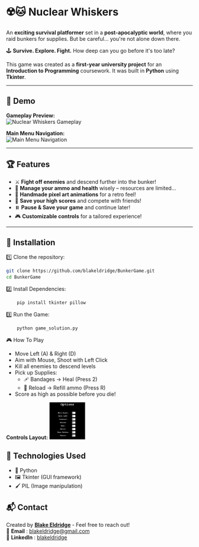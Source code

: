 # ☢️🐱 Nuclear Whiskers  

An **exciting survival platformer** set in a **post-apocalyptic world**, where you raid bunkers for supplies. But be careful... you're not alone down there.  

🕹️ **Survive. Explore. Fight.** How deep can you go before it's too late?  

This game was created as a **first-year university project** for an **Introduction to Programming** coursework. It was built in **Python** using **Tkinter**.  

---

## 🎥 Demo  
**Gameplay Preview:**  
![Nuclear Whiskers Gameplay](ReadMeImages/demo1.gif)  

**Main Menu Navigation:**  
![Main Menu Navigation](ReadMeImages/demo2.gif)  

---

## 🏆 Features  
- ⚔️ **Fight off enemies** and descend further into the bunker!  
- 🔫 **Manage your ammo and health** wisely – resources are limited...  
- 🎨 **Handmade pixel art animations** for a retro feel!  
- 📜 **Save your high scores** and compete with friends!  
- ⏸️ **Pause & Save your game** and continue later!  
- 🎮 **Customizable controls** for a tailored experience!  

---

## 🚀 Installation  
1️⃣ Clone the repository:  
```sh
git clone https://github.com/blakeldridge/BunkerGame.git
cd BunkerGame
```

2️⃣ Install Dependencies:
```sh
    pip install tkinter pillow
```

3️⃣ Run the Game:
```sh
    python game_solution.py
```

🎮 How To Play
- Move Left (A) & Right (D)
- Aim with Mouse, Shoot with Left Click
- Kill all enemies to descend levels
- Pick up Supplies:
    - 🩹 Bandages → Heal (Press 2)
    - 🔄 Reload → Refill ammo (Press R)
- Score as high as possible before you die!

**Controls Layout:**
<img src="ReadMeImages/controls.png" height="100px">

## 🔧 Technologies Used
- 🐍 Python
- 🖼️ Tkinter (GUI framework)
- 🖌️ PIL (Image manipulation)

## 📬 Contact
Created by **[Blake Eldridge](https://github.com/blakeldridge)** - Feel free to reach out! <br>
📧 **Email** : blakeldridge@gmail.com <br>
💼 **LinkedIn** : [blakeldridge](https://www.linkedin.com/in/blake-eldridge/)
